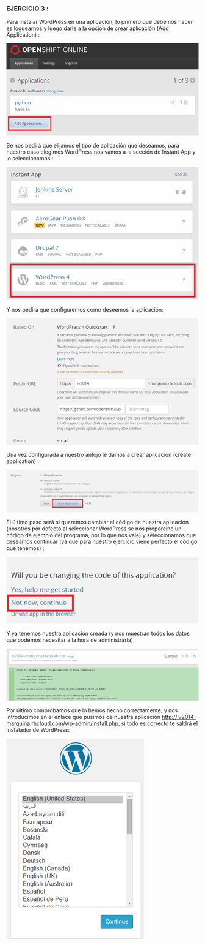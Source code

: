 ### EJERCICIO 3 :

Para instalar WordPress en una aplicación, lo primero que debemos hacer es loguearnos y luego darle a la opción de crear aplicación (Add Application) :

![](capturas/5.png)

Se nos pedirá que elijamos el tipo de aplicación que deseamos, para nuestro caso elegimos WordPress nos vamos a la sección de Instant App y lo seleccionamos :

![](capturas/6.png)

Y nos pedirá que configuremos como deseemos la aplicación:

![](capturas/7.png)

Una vez configurada a nuestro antojo le damos a crear aplicación (create application) :

![](capturas/8.png)

El último paso será si queremos cambiar el código de nuestra aplicación (nosotros por defecto al seleccionar WordPress se nos proporcino un código de ejemplo del programa, por lo que nos vale) y seleccionamos que deseamos continuar (ya que para nuestro ejercicio viene perfecto el código que tenemos) :

![](capturas/9.png)

Y ya tenemos nuestra aplicación creada (y nos muestran todos los datos que podemos necesitar a la hora de administrarla) :

![](capturas/10.png)

Por último comprobamos que lo hemos hecho correctamente, y nos introducimos en el enlace que pusimos de nuestra aplicación http://iv2014-marquina.rhcloud.com/wp-admin/install.php, si todo es correcto te saldrá el instalador de WordPress:

![](capturas/11.png)